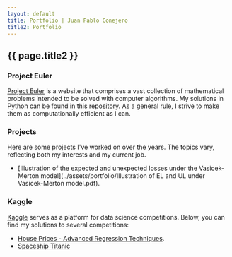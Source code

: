 ```yaml
---
layout: default
title: Portfolio | Juan Pablo Conejero
title2: Portfolio
---
```


## {{ page.title2 }}

### Project Euler

<a href="https://projecteuler.net/" target="_blank">Project Euler</a> is a website that comprises a vast collection of mathematical problems intended to be solved with computer algorithms. 
My solutions in Python can be found in this <a href="https://github.com/jpconher/Project_Euler/">repository</a>. As a general rule, I strive to make them as computationally efficient as I can.

### Projects

Here are some projects I've worked on over the years. The topics vary, reflecting both my interests and my current job.

- [Illustration of the expected and unexpected losses under the Vasicek-Merton model](../assets/portfolio/Illustration of EL and UL under Vasicek-Merton model.pdf).
 
### Kaggle

<a href="https://www.kaggle.com/" target="_blank">Kaggle</a> serves as a platform for data science competitions. Below, you can find my solutions to several competitions:

- [House Prices - Advanced Regression Techniques](https://www.kaggle.com/code/juanconher/predicting-house-price-with-linear-regression).
- [Spaceship Titanic](https://www.kaggle.com/code/juanconher/spaceship-titanic-with-decision-trees)
  

